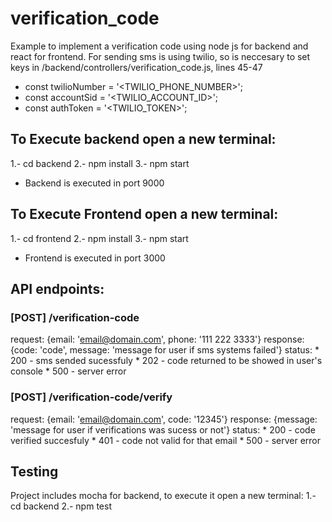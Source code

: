 # verification_code
Example to implement a verification code using node js for backend and react for frontend. For sending sms is using twilio, so is neccesary to set keys in /backend/controllers/verification_code.js, lines 45-47

* const twilioNumber = '<TWILIO_PHONE_NUMBER>';
* const accountSid = '<TWILIO_ACCOUNT_ID>'; 
* const authToken = '<TWILIO_TOKEN>';

## To Execute backend open a new terminal:
1.- cd backend
2.- npm install
3.- npm start

* Backend is executed in port 9000

## To Execute Frontend open a new terminal:
1.- cd frontend
2.- npm install
3.- npm start

* Frontend is executed in port 3000

## API endpoints:
### [POST] /verification-code
  request: {email: 'email@domain.com', phone: '111 222 3333'}
  response: {code: 'code', message: 'message for user if sms systems failed'}
  status:
    * 200 - sms sended sucessfuly
    * 202 - code returned to be showed in user's console
    * 500 - server error
  
### [POST] /verification-code/verify
  request: {email: 'email@domain.com', code: '12345'}
  response: {message: 'message for user if verifications was sucess or not'}
  status:
    * 200 - code verified succesfuly
    * 401 - code not valid for that email
    * 500 - server error

## Testing
Project includes mocha for backend, to execute it open a new terminal:
1.- cd backend
2.- npm test
